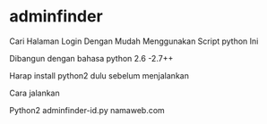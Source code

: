 # adminfinder
Cari Halaman Login Dengan Mudah Menggunakan Script python Ini

Dibangun dengan bahasa python 2.6 -2.7++

Harap install python2 dulu sebelum menjalankan

Cara jalankan


Python2 adminfinder-id.py namaweb.com
